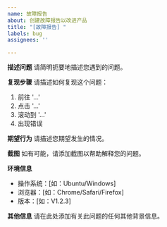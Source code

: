 ```yaml
---
name: 故障报告
about: 创建故障报告以改进产品
title: "[故障报告] "
labels: bug
assignees: ''

---
```


**描述问题**
请简明扼要地描述您遇到的问题。

**复现步骤**
请描述如何复现这个问题：
1. 前往 '...'
2. 点击 '...'
3. 滚动到 '...'
4. 出现错误

**期望行为**
请描述您期望发生的情况。

**截图**
如有可能，请添加截图以帮助解释您的问题。

**环境信息**
- 操作系统：[如：Ubuntu/Windows]
- 浏览器：[如：Chrome/Safari/Firefox]
- 版本：[如：V1.2.3]

**其他信息**
请在此处添加有关此问题的任何其他背景信息。
